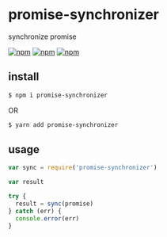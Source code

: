 # promise-synchronizer
synchronize promise

[![npm](https://img.shields.io/npm/v/promise-synchronizer.svg?style=flat-square)](https://www.npmjs.com/package/promise-synchronizer)
[![npm](https://img.shields.io/npm/dt/promise-synchronizer.svg?style=flat-square)](https://www.npmjs.com/package/promise-synchronizer)
[![npm](https://img.shields.io/npm/dm/promise-synchronizer.svg?style=flat-square)](https://www.npmjs.com/package/promise-synchronizer)

## install
```sh
$ npm i promise-synchronizer
```
OR

```sh
$ yarn add promise-synchronizer
```


## usage
```js
var sync = require('promise-synchronizer')

var result

try {
  result = sync(promise)
} catch (err) {
  console.error(err)
}
```
